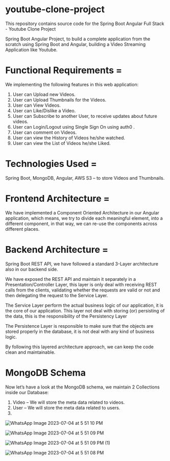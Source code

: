 # youtube-clone-project

This repository contains source code for the Spring Boot Angular Full Stack - Youtube Clone Project

Spring Boot Angular Project, to build a complete application from the scratch using Spring Boot and Angular, building a Video Streaming Application like Youtube.

# Functional Requirements = 
We implementing the following features in this web application:

1. User can Upload new Videos.
2. User can Upload Thumbnails for the Videos.
3. User can View Videos.
4. User can Like/Dislike a Video.
5. User can Subscribe to another User, to receive updates about future videos.
6. User can Login/Logout using Single Sign On using auth0 .
7. User can comment on Videos.
8. User can view the History of Videos he/she watched.
9. User can view the List of Videos he/she Liked.

# Technologies Used =
Spring Boot, 
MongoDB, 
Angular,
AWS S3 – to store Videos and Thumbnails.

# Frontend Architecture =
We have implemented a Component Oriented Architecture in our Angular application, which means, we try to divide each meaningful element, into a different component, in that way, we can re-use the components across different places.

# Backend Architecture =
 Spring Boot REST API, we have followed a standard 3-Layer architecture also in our backend side.

We have exposed the REST API and maintain it separately in a Presentation/Controller Layer, this layer is only deal with receiving REST calls from the clients, validating whether the requests are valid or not and then delegating the request to the Service Layer.

The Service Layer perform the actual business logic of our application, it is the core of our application. This layer not deal with storing (or) persisting of the data, this is the responsibility of the Persistency Layer

The Persistence Layer is responsible to make sure that the objects are stored properly in the database, it is not deal with any kind of business logic.

By following this layered architecture approach, we can keep the code clean and maintainable.

# MongoDB Schema
Now let’s have a look at the MongoDB schema, we maintain 2 Collections inside our Database:

1. Video – We will store the meta data related to videos.
2. User – We will store the meta data related to users.
3. 
![WhatsApp Image 2023-07-04 at 5 51 10 PM](https://github.com/sandesh300/YouTube-Clone/assets/92014891/f99a8c66-8bf9-4641-a363-c48404063990)


![WhatsApp Image 2023-07-04 at 5 51 09 PM](https://github.com/sandesh300/YouTube-Clone/assets/92014891/10428e1d-e64a-4437-addf-710a9b194b28)


![WhatsApp Image 2023-07-04 at 5 51 09 PM (1)](https://github.com/sandesh300/YouTube-Clone/assets/92014891/fad46295-0b85-402a-be2a-10916616f2fd)


![WhatsApp Image 2023-07-04 at 5 51 08 PM](https://github.com/sandesh300/YouTube-Clone/assets/92014891/ea6bd9b2-7adc-41f3-8a83-c0fe1ecc23a0)

